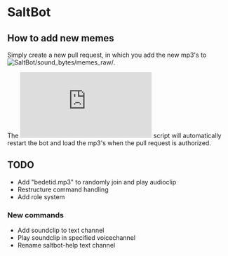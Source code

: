 # SaltBot

## How to add new memes

Simply create a new pull request, in which you add the new mp3's to ![SaltBot/sound_bytes/memes_raw/](https://github.com/Oskari-Tuormaa/SaltBot/tree/master/SaltBot/sound_bytes/memes_raw).

The ![run.sh](https://github.com/Oskari-Tuormaa/SaltBot/blob/master/run.sh) script will automatically restart the bot and load the mp3's when the pull request is authorized.

## TODO

- Add "bedetid.mp3" to randomly join and play audioclip
- Restructure command handling
- Add role system

### New commands

- Add soundclip to text channel
- Play soundclip in specified voicechannel
- Rename saltbot-help text channel
